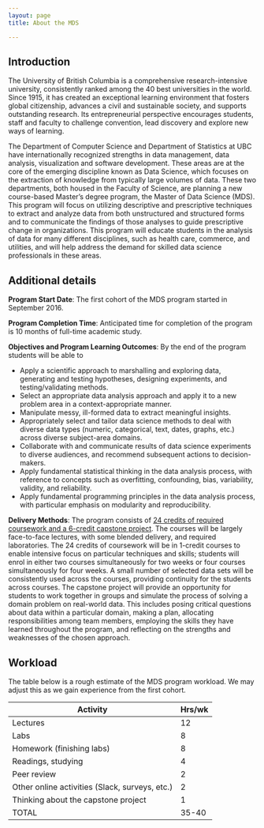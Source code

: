 ```yaml
---
layout: page
title: About the MDS

---
```


## Introduction

The University of British Columbia is a comprehensive research-intensive university, consistently ranked among the 40 best universities in the world. Since 1915, it has created an exceptional learning environment that fosters global citizenship, advances a civil and sustainable society, and supports outstanding research. Its entrepreneurial perspective encourages students, staff and faculty to challenge convention, lead discovery and explore new ways of learning.

The Department of Computer Science and Department of Statistics at UBC have internationally recognized strengths in data management, data analysis, visualization and software development. These areas are at the core of the emerging discipline known as Data Science, which focuses on the extraction of knowledge from typically large volumes of data. These two departments, both housed in the Faculty of Science, are planning a new course-based Master’s degree program, the Master of Data Science (MDS). This program will focus on utilizing descriptive and prescriptive techniques to extract and analyze data from both unstructured and structured forms and to communicate the findings of those analyses to guide prescriptive change in organizations. This program will educate students in the analysis of data for many different disciplines, such as health care, commerce, and utilities, and will help address the demand for skilled data science professionals in these areas.

## Additional details

**Program Start Date**: The first cohort of the MDS program started in September 2016.

**Program Completion Time**: Anticipated time for completion of the program is 10 months of full-time academic study.

**Objectives and Program Learning Outcomes**: By the end of the program students will be able to

  * Apply a scientific approach to marshalling and exploring data, generating and testing hypotheses, designing experiments, and testing/validating methods.
  * Select an appropriate data analysis approach and apply it to a new problem area in a context-appropriate manner.
  * Manipulate messy, ill-formed data to extract meaningful insights.
  * Appropriately select and tailor data science methods to deal with diverse data types (numeric, categorical, text, dates, graphs, etc.) across diverse subject-area domains.
  * Collaborate with and communicate results of data science experiments to diverse audiences, and recommend subsequent actions to decision-makers.
  * Apply fundamental statistical thinking in the data analysis process, with reference to concepts such as overfitting, confounding, bias, variability, validity, and reliability.
  * Apply fundamental programming principles in the data analysis process, with particular emphasis on modularity and reproducibility.

**Delivery Methods**: The program consists of [24 credits of required coursework and a 6-credit capstone project](https://ubc-mds.github.io/descriptions/). The courses will be largely face-to-face lectures, with some blended delivery, and required laboratories. The 24 credits of coursework will be in 1-credit courses to enable intensive focus on particular techniques and skills; students will enrol in either two courses simultaneously for two weeks or four courses simultaneously for four weeks. A small number of selected data sets will be consistently used across the courses, providing continuity for the students across courses. The capstone project will provide an opportunity for students to work together in groups and simulate the process of solving a domain problem on real-world data. This includes posing critical questions about data within a particular domain, making a plan, allocating responsibilities among team members, employing the skills they have learned throughout the program, and reflecting on the strengths and weaknesses of the chosen approach.

## Workload

The table below is a rough estimate of the MDS program workload. We may adjust this as we gain experience from the first cohort. 

| Activity | Hrs/wk |
|-----|----|
| Lectures | 12 |
| Labs  | 8 |
| Homework (finishing labs) | 8 |
| Readings, studying | 4 |
| Peer review | 2 | 
| Other online activities (Slack, surveys, etc.) | 2 |
| Thinking about the capstone project | 1 |
| TOTAL | 35-40 |
